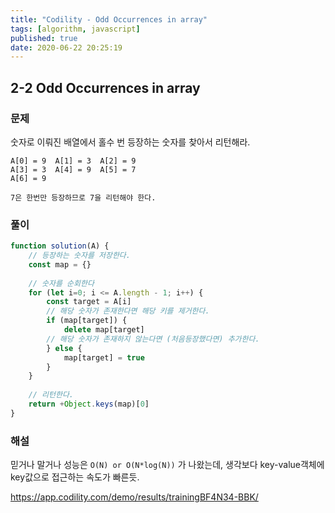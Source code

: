 ```yaml
---
title: "Codility - Odd Occurrences in array"
tags: [algorithm, javascript]
published: true
date: 2020-06-22 20:25:19
---
```


## 2-2 Odd Occurrences in array

### 문제

숫자로 이뤄진 배열에서 홀수 번 등장하는 숫자를 찾아서 리턴해라.

```
A[0] = 9  A[1] = 3  A[2] = 9
A[3] = 3  A[4] = 9  A[5] = 7
A[6] = 9

7은 한번만 등장하므로 7을 리턴해야 한다.
```

### 풀이

```javascript
function solution(A) {
    // 등장하는 숫자를 저장한다.    
    const map = {}
    
    // 숫자를 순회한다
    for (let i=0; i <= A.length - 1; i++) {
        const target = A[i]
        // 해당 숫자가 존재한다면 해당 키를 제거한다.
        if (map[target]) {
            delete map[target]
        // 해당 숫자가 존재하지 않는다면 (처음등장했다면) 추가한다.
        } else {
            map[target] = true
        }
    }
    
    // 리턴한다.
    return +Object.keys(map)[0]
}
```

### 해설

믿거나 말거나 성능은 `O(N) or O(N*log(N))` 가 나왔는데, 생각보다 key-value객체에 key값으로 접근하는 속도가 빠른듯.

https://app.codility.com/demo/results/trainingBF4N34-BBK/